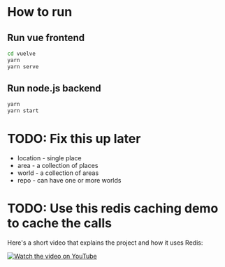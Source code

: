 
<div style="height: 150px"></div>

# How to run

## Run vue frontend

```sh
cd vuelve
yarn
yarn serve
```

## Run node.js backend

```sh
yarn
yarn start
```

# TODO: Fix this up later

- location - single place
- area - a collection of places
- world - a collection of areas
- repo - can have one or more worlds

# TODO: Use this redis caching demo to cache the calls

Here's a short video that explains the project and how it uses Redis:

[![Watch the video on YouTube](https://github.com/redis-developer/basic-caching-demo-nodejs/raw/main/docs/YTThumbnail.png)](https://youtube.com/watch?v=Ov18gLo0Da8)

